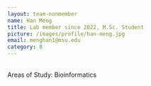 ```yaml
---
layout: team-nonmember
name: Han Meng
title: Lab member since 2022, M.Sc. Student
picture: /images/profile/han-meng.jpg
email: menghan1@msu.edu
category: 8
---
```


<br/>
Areas of Study: Bioinformatics